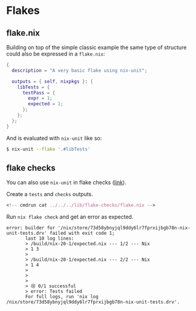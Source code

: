 # Flakes

## flake.nix

Building on top of the simple classic example the same type of structure could also be expressed in a `flake.nix`:
``` nix
{
  description = "A very basic flake using nix-unit";

  outputs = { self, nixpkgs }: {
    libTests = {
      testPass = {
        expr = 1;
        expected = 1;
      };
    };
  };
}

```

And is evaluated with `nix-unit` like so:
``` bash
$ nix-unit --flake '.#libTests'
```

## flake checks

You can also use `nix-unit` in flake checks ([link](https://nixos.org/manual/nix/unstable/command-ref/new-cli/nix3-flake-check)).

Create a `tests` and `checks` outputs.

```nix
<!-- cmdrun cat ../../../lib/flake-checks/flake.nix -->
```

Run `nix flake check` and get an error as expected.

```console
error: builder for '/nix/store/73d58ybnyjql9ddy6lr7fprxijbgb78n-nix-unit-tests.drv' failed with exit code 1;
       last 10 log lines:
       > /build/nix-20-1/expected.nix --- 1/2 --- Nix
       > 1 3
       >
       > /build/nix-20-1/expected.nix --- 2/2 --- Nix
       > 1 4
       >
       >
       >
       > 😢 0/1 successful
       > error: Tests failed
       For full logs, run 'nix log /nix/store/73d58ybnyjql9ddy6lr7fprxijbgb78n-nix-unit-tests.drv'.
```
